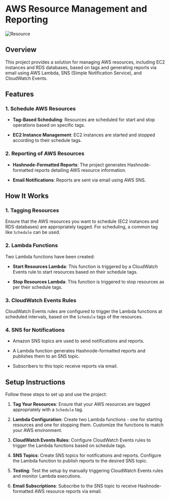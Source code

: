 
# AWS Resource Management and Reporting

![Resource](https://github.com/Aswini-202/New_project/assets/132454046/582d20a1-2b08-4533-8452-6e76f3bb3be6)


## Overview

This project provides a solution for managing AWS resources, including EC2 instances and RDS databases, based on tags and generating reports via email using AWS Lambda, SNS (Simple Notification Service), and CloudWatch Events.

## Features

### 1. Schedule AWS Resources

- **Tag-Based Scheduling**: Resources are scheduled for start and stop operations based on specific tags.

- **EC2 Instance Management**: EC2 instances are started and stopped according to their schedule tags.

### 2. Reporting of AWS Resources

- **Hashnode-Formatted Reports**: The project generates Hashnode-formatted reports detailing AWS resource information.

- **Email Notifications**: Reports are sent via email using AWS SNS.

## How It Works

### 1. Tagging Resources

Ensure that the AWS resources you want to schedule (EC2 instances and RDS databases) are appropriately tagged. For scheduling, a common tag like `Schedule` can be used.

### 2. Lambda Functions

Two Lambda functions have been created:

- **Start Resources Lambda**: This function is triggered by a CloudWatch Events rule to start resources based on their schedule tags.

- **Stop Resources Lambda**: This function is triggered to stop resources as per their schedule tags.

### 3. CloudWatch Events Rules

CloudWatch Events rules are configured to trigger the Lambda functions at scheduled intervals, based on the `Schedule` tags of the resources.

### 4. SNS for Notifications

- Amazon SNS topics are used to send notifications and reports.
  
- A Lambda function generates Hashnode-formatted reports and publishes them to an SNS topic.

- Subscribers to this topic receive reports via email.

## Setup Instructions

Follow these steps to set up and use the project:

1. **Tag Your Resources**: Ensure that your AWS resources are tagged appropriately with a `Schedule` tag.

2. **Lambda Configuration**: Create two Lambda functions - one for starting resources and one for stopping them. Customize the functions to match your AWS environment.

3. **CloudWatch Events Rules**: Configure CloudWatch Events rules to trigger the Lambda functions based on schedule tags.

4. **SNS Topics**: Create SNS topics for notifications and reports. Configure the Lambda function to publish reports to the desired SNS topic.

5. **Testing**: Test the setup by manually triggering CloudWatch Events rules and monitor Lambda executions.

6. **Email Subscriptions**: Subscribe to the SNS topic to receive Hashnode-formatted AWS resource reports via email.



```

